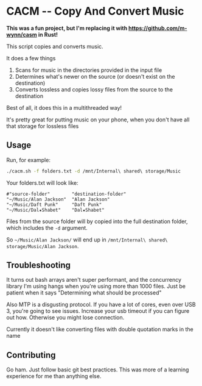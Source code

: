 CACM -- Copy And Convert Music
==============================

**This was a fun project, but I'm replacing it with https://github.com/m-wynn/casm in Rust!**

This script copies and converts music.

It does a few things

1. Scans for music in the directories provided in the input file
2. Determines what's newer on the source (or doesn't exist on the destination)
3. Converts lossless and copies lossy files from the source to the destination

Best of all, it does this in a multithreaded way!

It's pretty great for putting music on your phone, when you don't have all
that storage for lossless files

Usage
-----

Run, for example:

```bash
./cacm.sh -f folders.txt -d /mnt/Internal\ shared\ storage/Music
```

Your folders.txt will look like:

```
#"source-folder"        "destination-folder"
"~/Music/Alan Jackson"  "Alan Jackson"
"~/Music/Daft Punk"     "Daft Punk"
"~/Music/Dal★Shabet"    "Dal★Shabet"
```

Files from the source folder will by copied into the full destination folder,
which includes the `-d` argument.

So `~/Music/Alan Jackson/` will end up in
`/mnt/Internal\ shared\ storage/Music/Alan Jackson`.

Troubleshooting
---------------

It turns out bash arrays aren't super performant, and the concurrency library
I'm using hangs when you're using more than 1000 files.  Just be patient when
it says "Determining what should be processed"

Also MTP is a disgusting protocol.  If you have a lot of cores, even over USB
3, you're going to see issues.  Increase your usb timeout if you can figure
out how.  Otherwise you might lose connection.

Currently it doesn't like converting files with double quotation marks in the
name

Contributing
------------

Go ham.  Just follow basic git best practices.  This was more of a learning
experience for me than anything else.
